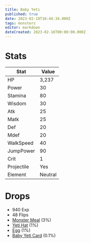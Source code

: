 ```yaml
---
title: Baby Yeti
published: true
date: 2023-02-18T16:44:34.000Z
tags: monsters
editor: markdown
dateCreated: 2023-02-16T00:00:00.000Z
---
```


# Stats
|Stat|Value|
|-|-|
|HP|3,237|
|Power|30|
|Stamina|80|
|Wisdom|30|
|Atk|25|
|Matk|25|
|Def|20|
|Mdef|20|
|WalkSpeed|40|
|JumpPower|90|
|Crit|1|
|Projectile|Yes|
|Element|Neutral|

# Drops
 * 940 Exp
 * 48 Flips
 * [Monster Meal](/items/monster-meal.md) (3%)
 * [Yeti Hat](/items/yeti-hat.md) (1%)
 * [Egg](/items/egg.md) (1%)
 * [Baby Yeti Card](/items/baby-yeti-card.md) (0.1%)
